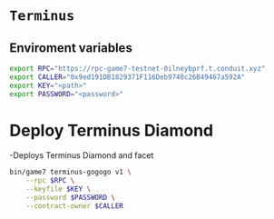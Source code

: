 # `Terminus`


## Enviroment variables
``` bash
export RPC="https://rpc-game7-testnet-0ilneybprf.t.conduit.xyz"
export CALLER="0x9ed191DB1829371F116Deb9748c26B49467a592A"
export KEY="<path>"
export PASSWORD="<password>"

```

# Deploy Terminus Diamond
-Deploys Terminus Diamond and facet

```bash
bin/game7 terminus-gogogo v1 \
    --rpc $RPC \
    --keyfile $KEY \
    --password $PASSWORD \
    --contract-owner $CALLER 
```


